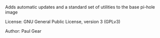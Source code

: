 Adds automatic updates and a standard set of utilities to the base pi-hole image

License: GNU General Public License, version 3 (GPLv3)

Author: Paul Gear
